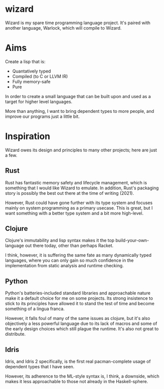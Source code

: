 # wizard
Wizard is my spare time programming language project. It's paired with another
language, Warlock, which will compile to Wizard.

# Aims
Create a lisp that is:
* Quantatively typed
* Compiled (to C or LLVM IR)
* Fully memory-safe
* Pure

In order to create a small language that can be built upon and used as a target
for higher level languages.

More than anything, I want to bring dependent types to more people, and improve
our programs just a little bit.

# Inspiration
Wizard owes its design and principles to many other projects; here are just a
few.

## Rust
Rust has fantastic memory safety and lifecycle management, which is something
that I would like Wizard to emulate. In addition, Rust's packaging story is
possibly the best out there at the time of writing (2021).

However, Rust could have gone further with its type system and focuses mainly
on system programming as a primary usecase. This is great, but I want something
with a better type system and a bit more high-level.

## Clojure
Clojure's immutability and lisp syntax makes it the top build-your-own-language
out there today, other than perhaps Racket.

I think, however, it is suffering the same fate as many dynamically typed
languages, where you can only gain so much confidence in the implementation
from static analysis and runtime checking.

## Python
Python's batteries-included standard libraries and approachable nature make it
a default choice for me on some projects. Its strong insistence to stick to
its principles have allowed it to stand the test of time and become something
of a lingua franca.

However, it falls foul of many of the same issues as clojure, but it's also
objectively a less powerful language due to its lack of macros and some of the
early design choices which still plague the runtime. It's also not great to
distribute.

## Idris
Idris, and Idris 2 specifically, is the first real pacman-complete usage of
dependent types that I have seen.

However, its adherence to the ML-style syntax is, I think, a downside, which
makes it less approachable to those not already in the Haskell-sphere.
